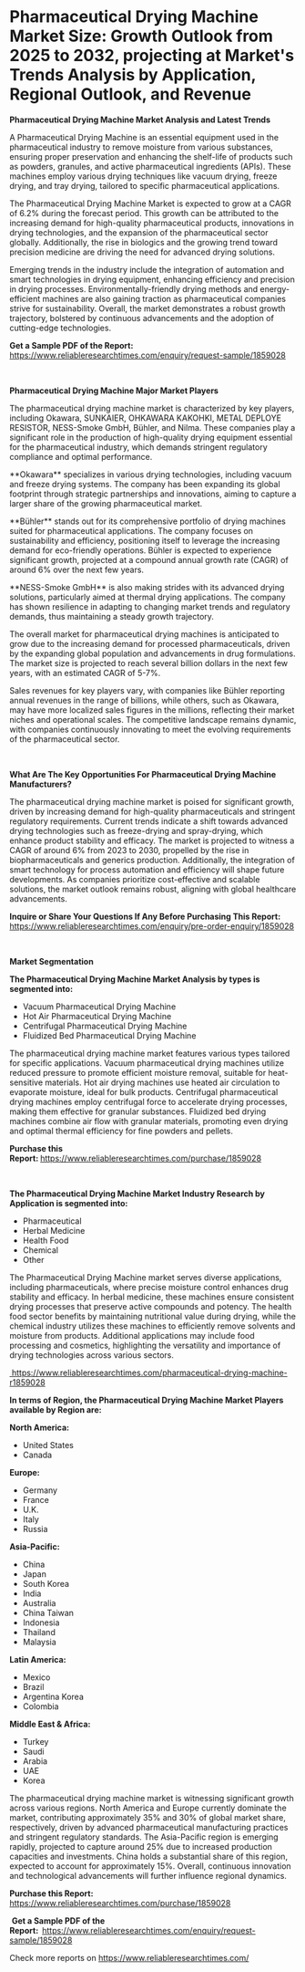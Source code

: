 <p><h1>Pharmaceutical Drying Machine Market Size: Growth Outlook from 2025 to 2032, projecting at Market's Trends Analysis by Application, Regional Outlook, and Revenue</h1></p><p><strong>Pharmaceutical Drying Machine Market Analysis and Latest Trends</strong></p>
<p><p>A Pharmaceutical Drying Machine is an essential equipment used in the pharmaceutical industry to remove moisture from various substances, ensuring proper preservation and enhancing the shelf-life of products such as powders, granules, and active pharmaceutical ingredients (APIs). These machines employ various drying techniques like vacuum drying, freeze drying, and tray drying, tailored to specific pharmaceutical applications.</p><p>The Pharmaceutical Drying Machine Market is expected to grow at a CAGR of 6.2% during the forecast period. This growth can be attributed to the increasing demand for high-quality pharmaceutical products, innovations in drying technologies, and the expansion of the pharmaceutical sector globally. Additionally, the rise in biologics and the growing trend toward precision medicine are driving the need for advanced drying solutions. </p><p>Emerging trends in the industry include the integration of automation and smart technologies in drying equipment, enhancing efficiency and precision in drying processes. Environmentally-friendly drying methods and energy-efficient machines are also gaining traction as pharmaceutical companies strive for sustainability. Overall, the market demonstrates a robust growth trajectory, bolstered by continuous advancements and the adoption of cutting-edge technologies.</p></p>
<p><strong>Get a Sample PDF of the Report:&nbsp;</strong> <a href="https://www.reliableresearchtimes.com/enquiry/request-sample/1859028?utm_campaign=3565&utm_medium=2&utm_source=Github&utm_content=ia&utm_term=12042025&utm_id=pharmaceutical-drying-machine">https://www.reliableresearchtimes.com/enquiry/request-sample/1859028</a></p>
<p>&nbsp;</p>
<p><strong>Pharmaceutical Drying Machine Major Market Players</strong></p>
<p><p>The pharmaceutical drying machine market is characterized by key players, including Okawara, SUNKAIER, OHKAWARA KAKOHKI, METAL DEPLOYE RESISTOR, NESS-Smoke GmbH, Bühler, and Nilma. These companies play a significant role in the production of high-quality drying equipment essential for the pharmaceutical industry, which demands stringent regulatory compliance and optimal performance.</p><p>**Okawara** specializes in various drying technologies, including vacuum and freeze drying systems. The company has been expanding its global footprint through strategic partnerships and innovations, aiming to capture a larger share of the growing pharmaceutical market.</p><p>**Bühler** stands out for its comprehensive portfolio of drying machines suited for pharmaceutical applications. The company focuses on sustainability and efficiency, positioning itself to leverage the increasing demand for eco-friendly operations. Bühler is expected to experience significant growth, projected at a compound annual growth rate (CAGR) of around 6% over the next few years.</p><p>**NESS-Smoke GmbH** is also making strides with its advanced drying solutions, particularly aimed at thermal drying applications. The company has shown resilience in adapting to changing market trends and regulatory demands, thus maintaining a steady growth trajectory.</p><p>The overall market for pharmaceutical drying machines is anticipated to grow due to the increasing demand for processed pharmaceuticals, driven by the expanding global population and advancements in drug formulations. The market size is projected to reach several billion dollars in the next few years, with an estimated CAGR of 5-7%.</p><p>Sales revenues for key players vary, with companies like Bühler reporting annual revenues in the range of billions, while others, such as Okawara, may have more localized sales figures in the millions, reflecting their market niches and operational scales. The competitive landscape remains dynamic, with companies continuously innovating to meet the evolving requirements of the pharmaceutical sector.</p></p>
<p>&nbsp;</p>
<p><strong>What Are The Key Opportunities For Pharmaceutical Drying Machine Manufacturers?</strong></p>
<p><p>The pharmaceutical drying machine market is poised for significant growth, driven by increasing demand for high-quality pharmaceuticals and stringent regulatory requirements. Current trends indicate a shift towards advanced drying technologies such as freeze-drying and spray-drying, which enhance product stability and efficacy. The market is projected to witness a CAGR of around 6% from 2023 to 2030, propelled by the rise in biopharmaceuticals and generics production. Additionally, the integration of smart technology for process automation and efficiency will shape future developments. As companies prioritize cost-effective and scalable solutions, the market outlook remains robust, aligning with global healthcare advancements.</p></p>
<p><strong>Inquire or Share Your Questions If Any Before Purchasing This Report:</strong> <a href="https://www.reliableresearchtimes.com/enquiry/pre-order-enquiry/1859028?utm_campaign=3565&utm_medium=2&utm_source=Github&utm_content=ia&utm_term=12042025&utm_id=pharmaceutical-drying-machine">https://www.reliableresearchtimes.com/enquiry/pre-order-enquiry/1859028</a></p>
<p>&nbsp;</p>
<p><strong>Market Segmentation</strong></p>
<p><strong>The Pharmaceutical Drying Machine Market Analysis by types is segmented into:</strong></p>
<p><ul><li>Vacuum Pharmaceutical Drying Machine</li><li>Hot Air Pharmaceutical Drying Machine</li><li>Centrifugal Pharmaceutical Drying Machine</li><li>Fluidized Bed Pharmaceutical Drying Machine</li></ul></p>
<p><p>The pharmaceutical drying machine market features various types tailored for specific applications. Vacuum pharmaceutical drying machines utilize reduced pressure to promote efficient moisture removal, suitable for heat-sensitive materials. Hot air drying machines use heated air circulation to evaporate moisture, ideal for bulk products. Centrifugal pharmaceutical drying machines employ centrifugal force to accelerate drying processes, making them effective for granular substances. Fluidized bed drying machines combine air flow with granular materials, promoting even drying and optimal thermal efficiency for fine powders and pellets.</p></p>
<p><strong>Purchase this Report:&nbsp;</strong><a href="https://www.reliableresearchtimes.com/purchase/1859028?utm_campaign=3565&utm_medium=2&utm_source=Github&utm_content=ia&utm_term=12042025&utm_id=pharmaceutical-drying-machine">https://www.reliableresearchtimes.com/purchase/1859028</a></p>
<p>&nbsp;</p>
<p><strong>The Pharmaceutical Drying Machine Market Industry Research by Application is segmented into:</strong></p>
<p><ul><li>Pharmaceutical</li><li>Herbal Medicine</li><li>Health Food</li><li>Chemical</li><li>Other</li></ul></p>
<p><p>The Pharmaceutical Drying Machine market serves diverse applications, including pharmaceuticals, where precise moisture control enhances drug stability and efficacy. In herbal medicine, these machines ensure consistent drying processes that preserve active compounds and potency. The health food sector benefits by maintaining nutritional value during drying, while the chemical industry utilizes these machines to efficiently remove solvents and moisture from products. Additional applications may include food processing and cosmetics, highlighting the versatility and importance of drying technologies across various sectors.</p></p>
<p><a href="https://www.reliableresearchtimes.com/pharmaceutical-drying-machine-r1859028?utm_campaign=3565&utm_medium=2&utm_source=Github&utm_content=ia&utm_term=12042025&utm_id=pharmaceutical-drying-machine">&nbsp;https://www.reliableresearchtimes.com/pharmaceutical-drying-machine-r1859028</a></p>
<p><strong>In terms of Region, the Pharmaceutical Drying Machine Market Players available by Region are:</strong></p>
<p>
    <p> <strong> North America: </strong>
        <ul>
            <li>United States</li>
            <li>Canada</li>
        </ul>
        </p> 
    <p> <strong> Europe: </strong>
        <ul>
            <li>Germany</li>
            <li>France</li>
            <li>U.K.</li>
            <li>Italy</li>
            <li>Russia</li>
        </ul>
        </p> 
    <p> <strong> Asia-Pacific: </strong>
        <ul>
            <li>China</li>
            <li>Japan</li>
            <li>South Korea</li>
            <li>India</li>
            <li>Australia</li>
            <li>China Taiwan</li>
            <li>Indonesia</li>
            <li>Thailand</li>
            <li>Malaysia</li>
        </ul>
        </p> 
    <p> <strong> Latin America: </strong>
        <ul>
            <li>Mexico</li>
            <li>Brazil</li>
            <li>Argentina Korea</li>
            <li>Colombia</li>
        </ul>
        </p> 
    <p> <strong> Middle East & Africa: </strong>
        <ul>
            <li>Turkey</li>
            <li>Saudi</li>
            <li>Arabia</li>
            <li>UAE</li>
            <li>Korea</li>
        </ul>
    </p>
    </p>
<p><p>The pharmaceutical drying machine market is witnessing significant growth across various regions. North America and Europe currently dominate the market, contributing approximately 35% and 30% of global market share, respectively, driven by advanced pharmaceutical manufacturing practices and stringent regulatory standards. The Asia-Pacific region is emerging rapidly, projected to capture around 25% due to increased production capacities and investments. China holds a substantial share of this region, expected to account for approximately 15%. Overall, continuous innovation and technological advancements will further influence regional dynamics.</p></p>
<p><strong>Purchase this Report: </strong><a href="https://www.reliableresearchtimes.com/purchase/1859028?utm_campaign=3565&utm_medium=2&utm_source=Github&utm_content=ia&utm_term=12042025&utm_id=pharmaceutical-drying-machine">https://www.reliableresearchtimes.com/purchase/1859028</a></p>
<p>&nbsp;<strong>Get a Sample PDF of the Report:&nbsp;&nbsp;</strong><a href="https://www.reliableresearchtimes.com/enquiry/request-sample/1859028?utm_campaign=3565&utm_medium=2&utm_source=Github&utm_content=ia&utm_term=12042025&utm_id=pharmaceutical-drying-machine">https://www.reliableresearchtimes.com/enquiry/request-sample/1859028</a></p>
<p><strong></strong></p>
<p>Check more reports on <a href="https://www.reliableresearchtimes.com/?utm_campaign=3565&utm_medium=2&utm_source=Github&utm_content=ia&utm_term=12042025&utm_id=pharmaceutical-drying-machine">https://www.reliableresearchtimes.com/</a></p>